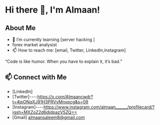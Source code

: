 # Hi there 👋, I'm Almaan!

## About Me
- 🌱 I’m currently learning [server hacking ]
- forex market analysist
- 📫 How to reach me: [email, Twitter, LinkedIn,instagram]

“Code is like humor. When you have to explain it, it’s bad.”

## 📫 Connect with Me
- [LinkedIn]
- [Twitter]----https://x.com/Almaancwdr?t=4jpONqXJ91H3PRVvMnxpcg&s=09
- [Instagram]----https://www.instagram.com/almaan______/profilecard/?igsh=MXZoZ2d6djdpazV5ZQ==
- [Gmail] almaansaleem8@gmail.com

